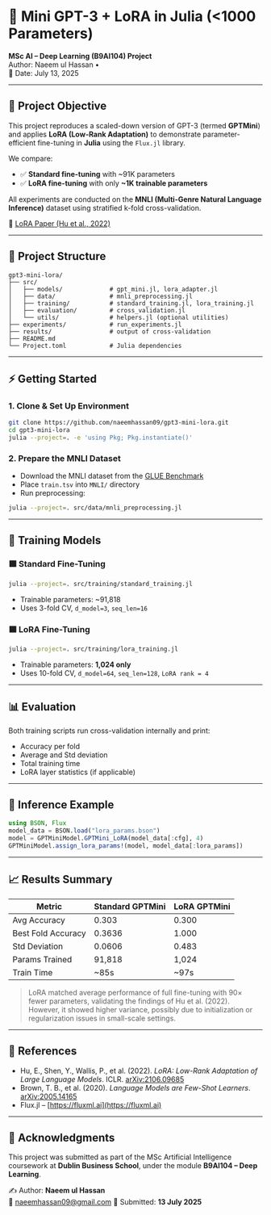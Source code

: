 
# 🧠 Mini GPT-3 + LoRA in Julia (<1000 Parameters)  
**MSc AI – Deep Learning (B9AI104) Project**  
Author: Naeem ul Hassan •  
📅 Date: July 13, 2025

---

## 🎯 Project Objective

This project reproduces a scaled-down version of GPT-3 (termed **GPTMini**) and applies **LoRA (Low-Rank Adaptation)** to demonstrate parameter-efficient fine-tuning in **Julia** using the `Flux.jl` library.

We compare:
- ✅ **Standard fine-tuning** with ~91K parameters  
- ✅ **LoRA fine-tuning** with only **~1K trainable parameters**

All experiments are conducted on the **MNLI (Multi-Genre Natural Language Inference)** dataset using stratified k-fold cross-validation.

🔗 [LoRA Paper (Hu et al., 2022)](https://arxiv.org/abs/2106.09685)

---

## 📁 Project Structure

```
gpt3-mini-lora/
├── src/
│   ├── models/             # gpt_mini.jl, lora_adapter.jl
│   ├── data/               # mnli_preprocessing.jl
│   ├── training/           # standard_training.jl, lora_training.jl
│   ├── evaluation/         # cross_validation.jl
│   └── utils/              # helpers.jl (optional utilities)
├── experiments/            # run_experiments.jl
├── results/                # output of cross-validation
├── README.md
└── Project.toml            # Julia dependencies
```

---

## ⚡ Getting Started

### 1. Clone & Set Up Environment

```bash
git clone https://github.com/naeemhassan09/gpt3-mini-lora.git
cd gpt3-mini-lora
julia --project=. -e 'using Pkg; Pkg.instantiate()'
```

### 2. Prepare the MNLI Dataset

- Download the MNLI dataset from the [GLUE Benchmark](https://nyu-mll.github.io/GLUE/)
- Place `train.tsv` into `MNLI/` directory
- Run preprocessing:

```bash
julia --project=. src/data/mnli_preprocessing.jl
```

---

## 🚀 Training Models

### 🟩 Standard Fine-Tuning

```bash
julia --project=. src/training/standard_training.jl
```

- Trainable parameters: ~91,818  
- Uses 3-fold CV, `d_model=3`, `seq_len=16`

### 🟦 LoRA Fine-Tuning

```bash
julia --project=. src/training/lora_training.jl
```

- Trainable parameters: **1,024 only**  
- Uses 10-fold CV, `d_model=64`, `seq_len=128`, `LoRA rank = 4`

---

## 📊 Evaluation

Both training scripts run cross-validation internally and print:

- Accuracy per fold  
- Average and Std deviation  
- Total training time  
- LoRA layer statistics (if applicable)

---

## 🧪 Inference Example

```julia
using BSON, Flux
model_data = BSON.load("lora_params.bson")
model = GPTMiniModel.GPTMini_LoRA(model_data[:cfg], 4)
GPTMiniModel.assign_lora_params!(model, model_data[:lora_params])
```

---

## 📈 Results Summary

| Metric             | Standard GPTMini | LoRA GPTMini |
|--------------------|------------------|---------------|
| Avg Accuracy       | 0.303            | 0.300         |
| Best Fold Accuracy | 0.3636           | 1.000         |
| Std Deviation      | 0.0606           | 0.483         |
| Params Trained     | 91,818           | 1,024         |
| Train Time         | ~85s             | ~97s          |

> LoRA matched average performance of full fine-tuning with 90× fewer parameters, validating the findings of Hu et al. (2022). However, it showed higher variance, possibly due to initialization or regularization issues in small-scale settings.

---

## 🧾 References

- Hu, E., Shen, Y., Wallis, P., et al. (2022). *LoRA: Low-Rank Adaptation of Large Language Models*. ICLR. [arXiv:2106.09685](https://arxiv.org/abs/2106.09685)  
- Brown, T. B., et al. (2020). *Language Models are Few-Shot Learners*. [arXiv:2005.14165](https://arxiv.org/abs/2005.14165)  
- Flux.jl – [https://fluxml.ai](https://fluxml.ai)

---

## 📌 Acknowledgments

This project was submitted as part of the MSc Artificial Intelligence coursework at **Dublin Business School**, under the module **B9AI104 – Deep Learning**.

✍️ Author: **Naeem ul Hassan**  
📧 naeemhassan09@gmail.com
📅 Submitted: **13 July 2025**
